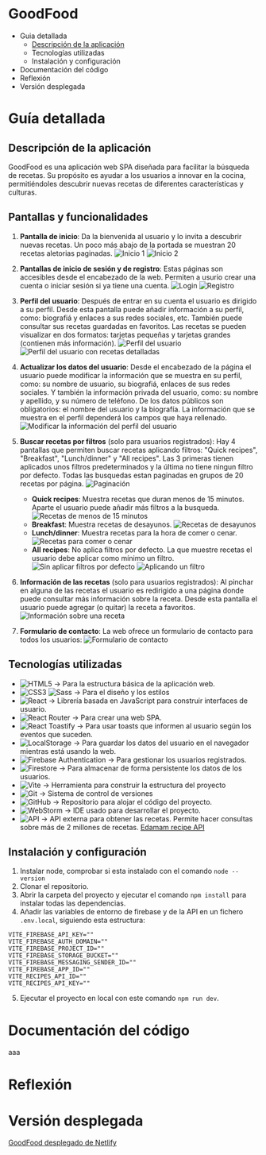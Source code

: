 # GoodFood

- Guia detallada
  - [Descripción de la aplicación](https://github.com/avilrod3004/Proyecto4_GoodFood/tree/4_2_firestorage?tab=readme-ov-file#descripci%C3%B3n-de-la-aplicaci%C3%B3n)
  - Tecnologías utilizadas
  - Instalación y configuración
- Documentación del código
- Reflexión
- Versión desplegada

# Guía detallada
## Descripción de la aplicación
GoodFood es una aplicación web SPA diseñada para facilitar la búsqueda de recetas.  Su propósito es ayudar a los usuarios a innovar en la cocina, permitiéndoles descubrir nuevas recetas de diferentes características y culturas.

## Pantallas y funcionalidades
1. **Pantalla de inicio**: Da la bienvenida al usuario y lo invita a descubrir nuevas recetas. Un poco más abajo de la portada se muestran 20 recetas aletorias paginadas.
![Inicio 1](./doc/inicio_1.png)
![Inicio 2](./doc/inicio_2.png)

2. **Pantallas de inicio de sesión y de registro**: Estas páginas son accesibles desde el encabezado de la web. Permiten a usurio crear una cuenta o iniciar sesión si ya tiene una cuenta.
![Login](./doc/login.png)
![Registro](./doc/registro.png)

3. **Perfil del usuario**: Después de entrar en su cuenta el usuario es dirigido a su perfil. Desde esta pantalla puede añadir información a su perfil, como: biografiá y enlaces a sus redes sociales, etc. También puede consultar sus recetas guardadas en favoritos. Las recetas se pueden visualizar en dos formatos: tarjetas pequeñas y tarjetas grandes (contienen más información).
![Perfil del usuario](./doc/perfil_usuario.png)
![Perfil del usuario con recetas detalladas](./doc/perfil_usuario_2.png)

4. **Actualizar los datos del usuario**: Desde el encabezado de la página el usuario puede modificar la información que se muestra en su perfil, como: su nombre de usuario, su biografiá, enlaces de sus redes sociales. Y también la información privada del usuario, como: su nombre y apellido, y su número de teléfono. 
De los datos públicos son obligatorios: el nombre del usuario y la biografía. La información que se muestra en el perfil dependerá los campos que haya rellenado.
![Modificar la información del perfil del usuario](./doc/modificar_perfil.png)

5. **Buscar recetas por filtros** (solo para usuarios registrados): Hay 4 pantallas que permiten buscar recetas aplicando filtros: "Quick recipes", "Breakfast", "Lunch/dinner" y "All recipes". Las 3 primeras tienen aplicados unos filtros predeterminados y la última no tiene ningun filtro por defecto.
Todas las busquedas estan paginadas en grupos de 20 recetas por página.
![Paginación](./doc/paginacion.png)

   - **Quick recipes**: Muestra recetas que duran menos de 15 minutos. Aparte el usuario puede añadir más filtros a la busqueda.
![Recetas de menos de 15 minutos](./doc/quickrecipes.png)
    - **Breakfast**: Muestra recetas de desayunos.
![Recetas de desayunos](./doc/breakfast.png)
    - **Lunch/dinner**: Muestra recetas para la hora de comer o cenar.
![Recetas para comer o cenar](./doc/lunch-dinner.png)
    - **All recipes**: No aplica filtros por defecto. La que muestre recetas el usuario debe aplicar como mínimo un filtro.
![Sin aplicar filtros por defecto](./doc/all_recipes_1.png)
![Aplicando un filtro](./doc/all_recipes_2.png)

6. **Información de las recetas** (solo para usuarios registrados): Al pinchar en alguna de las recetas el usuario es redirigido a una página donde puede consultar más información sobre la receta. Desde esta pantalla el usuario puede agregar (o quitar) la receta a favoritos.
![Información sobre una receta](./doc/info_receta.png)

7. **Formulario de contacto**: La web ofrece un formulario de contacto para todos los usuarios:
![Formulario de contacto](./doc/contacto.png)

## Tecnologías utilizadas
- ![HTML5](https://img.shields.io/badge/HTML5-E34F26?logo=html5&logoColor=white) -> Para la estructura básica de la aplicación web.
- ![CSS3](https://img.shields.io/badge/CSS3-1572B6?logo=css3&logoColor=white) ![Sass](https://img.shields.io/badge/Sass-CC6699?logo=sass&logoColor=white) -> Para el diseño y los estilos
- ![React](https://img.shields.io/badge/React-61DAFB?logo=react&logoColor=white) -> Librería basada en JavaScript para construir interfaces de usuario.
- ![React Router](https://img.shields.io/badge/React_Router-CA4245?logo=react-router&logoColor=white) -> Para crear una web SPA.
- ![React Toastify](https://img.shields.io/badge/React_Toastify-FFDD00?logo=react&logoColor=black) -> Para usar toasts que informen al usuario según los eventos que suceden.
- ![LocalStorage](https://img.shields.io/badge/LocalStorage-00599C?logo=databricks&logoColor=white) -> Para guardar los datos del usuario en el navegador mientras está usando la web.
- ![Firebase Authentication](https://img.shields.io/badge/Firebase_Auth-FFCA28?logo=firebase&logoColor=black) -> Para gestionar los usuarios registrados.
- ![Firestore](https://img.shields.io/badge/Firestore-FFA000?logo=firebase&logoColor=black) -> Para almacenar de forma persistente los datos de los usuarios.
- ![Vite](https://img.shields.io/badge/Vite-646CFF?logo=vite&logoColor=white) -> Herramienta para construir la estructura del proyecto
- ![Git](https://img.shields.io/badge/Git-F05032?logo=git&logoColor=white) -> Sistema de control de versiones
- ![GitHub](https://img.shields.io/badge/GitHub-181717?logo=github&logoColor=white) -> Repositorio para alojar el código del proyecto.
- ![WebStorm](https://img.shields.io/badge/WebStorm-21D789?logo=webstorm&logoColor=white) -> IDE usado para desarrollar el proyecto.
- ![API](https://img.shields.io/badge/Edaman_recipe_API-0088CC?logo=api&logoColor=white) -> API externa para obtener las recetas. Permite hacer consultas sobre más de 2 millones de recetas. [Edamam recipe API](https://developer.edamam.com/edamam-recipe-api)

## Instalación y configuración
1. Instalar node, comprobar si esta instalado con el comando `node --version`
2. Clonar el repositorio.
3. Abrir la carpeta del proyecto y ejecutar el comando `npm install` para instalar todas las dependencias.
4. Añadir las variables de entorno de firebase y de la API en un fichero `.env.local`, siguiendo esta estructura:
```
VITE_FIREBASE_API_KEY=""
VITE_FIREBASE_AUTH_DOMAIN=""
VITE_FIREBASE_PROJECT_ID=""
VITE_FIREBASE_STORAGE_BUCKET=""
VITE_FIREBASE_MESSAGING_SENDER_ID=""
VITE_FIREBASE_APP_ID=""
VITE_RECIPES_API_ID=""
VITE_RECIPES_API_KEY=""
```
5. Ejecutar el proyecto en local con este comando `npm run dev`.

# Documentación del código
aaa

# Reflexión

# Versión desplegada
[GoodFood desplegado de Netlify](fanciful-vacherin-2a3294.netlify.app/)
